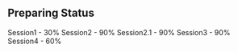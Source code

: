 ## Preparing Status ##

Session1   - 30%
Session2   - 90%
Session2.1 - 90%
Session3   - 90%
Session4   - 60%

